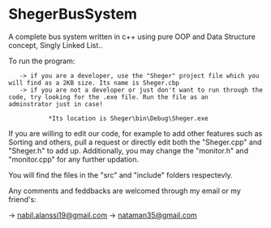 # ShegerBusSystem

A complete bus system written in c++ using pure OOP and Data Structure concept, Singly Linked List.. 


To run the program:

       -> if you are a developer, use the "Sheger" project file which you will find as a 2KB size. Its name is Sheger.cbp
       -> if you are not a developer or just don't want to run through the code, try looking for the .exe file. Run the file as an                   adminstrator just in case!
       
               *Its location is Sheger\bin\Debug\Sheger.exe

If you are willing to edit our code, for example to add other features such as Sorting and others, pull a request or directly edit both the "Sheger.cpp" and "Sheger.h" to add up. Additionally, you may change the "monitor.h" and "monitor.cpp" for any further updation.

You will find the files in the "src" and "include" folders respectevly.

Any comments and feddbacks are welcomed through my email or my friend's:

-> nabil.alanssi19@gmail.com
-> nataman35@gmail.com
